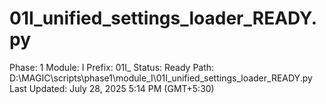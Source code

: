# 01I_unified_settings_loader_READY.py

Phase: 1
Module: I
Prefix: 01I_
Status: Ready
Path: D:\MAGIC\scripts\phase1\module_I\01I_unified_settings_loader_READY.py
Last Updated: July 28, 2025 5:14 PM (GMT+5:30)
